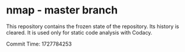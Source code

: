 # nmap - master branch

This repository contains the frozen state of the repository.
Its history is cleared. It is used only for static code
analysis with Codacy.

Commit Time: 1727784253